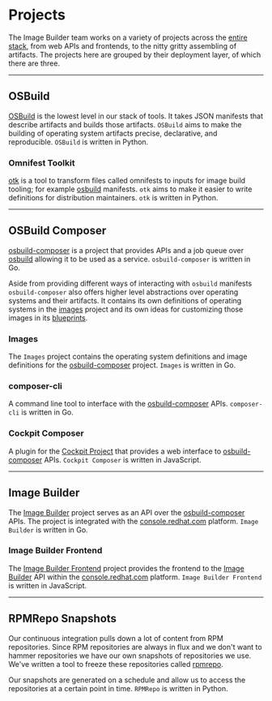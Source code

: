 # Projects

The Image Builder team works on a variety of projects across the [entire stack](../stack), from web APIs and frontends, to the nitty gritty assembling of artifacts. The projects here are grouped by their deployment layer, of which there are three.

---

## OSBuild

[OSBuild](./osbuild) is the lowest level in our stack of tools. It takes JSON manifests that describe artifacts and builds those artifacts. `OSBuild` aims to make the building of operating system artifacts precise, declarative, and reproducible. `OSBuild` is written in Python.

### Omnifest Toolkit

[otk](./otk) is a tool to transform files called omnifests to inputs for image build tooling; for example [osbuild](./osbuild) manifests. `otk` aims to make it easier to write definitions for distribution maintainers. `otk` is written in Python.

---

## OSBuild Composer

[osbuild-composer](./osbuild-composer) is a project that provides APIs and a job queue over [osbuild](./osbuild) allowing it to be used as a service. `osbuild-composer` is written in Go.

Aside from providing different ways of interacting with `osbuild` manifests `osbuild-composer` also offers higher level abstractions over operating systems and their artifacts. It contains its own definitions of operating systems in the [images](./images) project and its own ideas for customizing those images in its [blueprints](../../user-guide/blueprint-reference).

### Images

The `Images` project contains the operating system definitions and image definitions for the [osbuild-composer](./osbuild-composer) project. `Images` is written in Go.

### composer-cli

A command line tool to interface with the [osbuild-composer](./osbuild-composer) APIs. `composer-cli` is written in Go.

### Cockpit Composer

A plugin for the [Cockpit Project](https://cockpit-project.org) that provides a web interface to [osbuild-composer](./osbuild-composer) APIs. `Cockpit Composer` is written in JavaScript.

---

## Image Builder

The [Image Builder](./image-builder) project serves as an API over the [osbuild-composer](./osbuild-composer) APIs. The project is integrated with the [console.redhat.com](https://console.redhat.com) platform. `Image Builder` is written in Go.

### Image Builder Frontend

The [Image Builder Frontend](./image-builder-frontend) project provides the frontend to the [Image Builder](./image-builder) API within the [console.redhat.com](https://console.redhat.com) platform. `Image Builder Frontend` is written in JavaScript.

---

## RPMRepo Snapshots

Our continuous integration pulls down a lot of content from RPM repositories. Since RPM repositories are always in flux and we don't want to hammer repositories we have our own snapshots of repositories we use. We've written a tool to freeze these repositories called [rpmrepo](./rpmrepo).

Our snapshots are generated on a schedule and allow us to access the repositories at a certain point in time. `RPMRepo` is written in Python.

